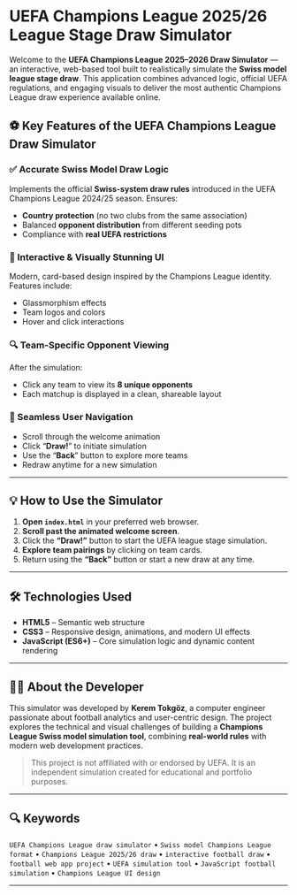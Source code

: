 # UEFA Champions League 2025/26 League Stage Draw Simulator

Welcome to the **UEFA Champions League 2025–2026 Draw Simulator** — an interactive, web-based tool built to realistically simulate the **Swiss model league stage draw**. This application combines advanced logic, official UEFA regulations, and engaging visuals to deliver the most authentic Champions League draw experience available online.

## ⚽ Key Features of the UEFA Champions League Draw Simulator

### ✅ Accurate Swiss Model Draw Logic
Implements the official **Swiss-system draw rules** introduced in the UEFA Champions League 2024/25 season. Ensures:
- **Country protection** (no two clubs from the same association)
- Balanced **opponent distribution** from different seeding pots
- Compliance with **real UEFA restrictions**

### 🎨 Interactive & Visually Stunning UI
Modern, card-based design inspired by the Champions League identity. Features include:
- Glassmorphism effects
- Team logos and colors
- Hover and click interactions

### 🔍 Team-Specific Opponent Viewing
After the simulation:
- Click any team to view its **8 unique opponents**
- Each matchup is displayed in a clean, shareable layout

### 🧭 Seamless User Navigation
- Scroll through the welcome animation  
- Click “**Draw!**” to initiate simulation  
- Use the “**Back**” button to explore more teams  
- Redraw anytime for a new simulation

---

## 💡 How to Use the Simulator

1. **Open `index.html`** in your preferred web browser.
2. **Scroll past the animated welcome screen**.
3. Click the **“Draw!”** button to start the UEFA league stage simulation.
4. **Explore team pairings** by clicking on team cards.
5. Return using the **“Back”** button or start a new draw at any time.

---

## 🛠 Technologies Used

- **HTML5** – Semantic web structure  
- **CSS3** – Responsive design, animations, and modern UI effects  
- **JavaScript (ES6+)** – Core simulation logic and dynamic content rendering  

---

## 👨‍💻 About the Developer

This simulator was developed by **Kerem Tokgöz**, a computer engineer passionate about football analytics and user-centric design. The project explores the technical and visual challenges of building a **Champions League Swiss model simulation tool**, combining **real-world rules** with modern web development practices.

> This project is not affiliated with or endorsed by UEFA. It is an independent simulation created for educational and portfolio purposes.

---

## 🔍 Keywords

`UEFA Champions League draw simulator` • `Swiss model Champions League format` • `Champions League 2025/26 draw` • `interactive football draw` • `football web app project` • `UEFA simulation tool` • `JavaScript football simulation` • `Champions League UI design`

---
